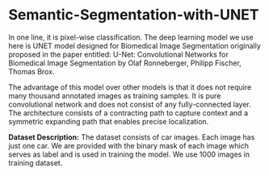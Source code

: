 # Semantic-Segmentation-with-UNET
In one line, it is pixel-wise classification. The deep learning model we use here is UNET model designed for Biomedical Image Segmentation originally proposed in the paper entitled: U-Net: Convolutional Networks for Biomedical Image Segmentation by Olaf Ronneberger, Philipp Fischer, Thomas Brox.

The advantage of this model over other models is that it does not require many thousand annotated images as training samples. It is pure convolutional network and does not consist of any fully-connected layer. The architecture consists of a contracting path to capture context and a symmetric expanding path that enables precise localization.

**Dataset Description:** The dataset consists of car images. Each image has just one car. We are provided with the binary mask of each image which serves as label and is used in training the model.
We use 1000 images in training dataset.
